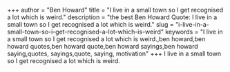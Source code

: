 +++
author = "Ben Howard"
title = "I live in a small town so I get recognised a lot which is weird."
description = "the best Ben Howard Quote: I live in a small town so I get recognised a lot which is weird."
slug = "i-live-in-a-small-town-so-i-get-recognised-a-lot-which-is-weird"
keywords = "I live in a small town so I get recognised a lot which is weird.,ben howard,ben howard quotes,ben howard quote,ben howard sayings,ben howard saying,quotes, sayings,quote, saying, motivation"
+++
I live in a small town so I get recognised a lot which is weird.

